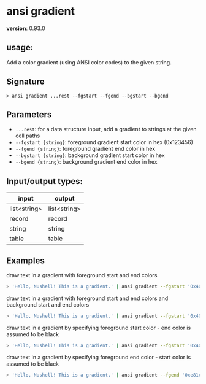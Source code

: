 # ansi gradient

**version**: 0.93.0

## **usage**:

Add a color gradient (using ANSI color codes) to the given string.

## Signature

`> ansi gradient ...rest --fgstart --fgend --bgstart --bgend`

## Parameters

- `...rest`: for a data structure input, add a gradient to strings at the given cell paths
- `--fgstart {string}`: foreground gradient start color in hex (0x123456)
- `--fgend {string}`: foreground gradient end color in hex
- `--bgstart {string}`: background gradient start color in hex
- `--bgend {string}`: background gradient end color in hex

## Input/output types:

| input          | output         |
| -------------- | -------------- |
| list\<string\> | list\<string\> |
| record         | record         |
| string         | string         |
| table          | table          |

## Examples

draw text in a gradient with foreground start and end colors

```bash
> 'Hello, Nushell! This is a gradient.' | ansi gradient --fgstart '0x40c9ff' --fgend '0xe81cff'
```

draw text in a gradient with foreground start and end colors and background start and end colors

```bash
> 'Hello, Nushell! This is a gradient.' | ansi gradient --fgstart '0x40c9ff' --fgend '0xe81cff' --bgstart '0xe81cff' --bgend '0x40c9ff'
```

draw text in a gradient by specifying foreground start color - end color is assumed to be black

```bash
> 'Hello, Nushell! This is a gradient.' | ansi gradient --fgstart '0x40c9ff'
```

draw text in a gradient by specifying foreground end color - start color is assumed to be black

```bash
> 'Hello, Nushell! This is a gradient.' | ansi gradient --fgend '0xe81cff'
```
